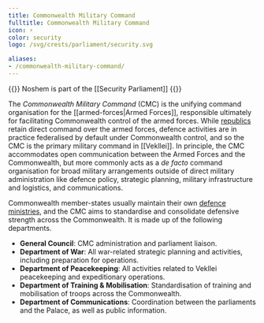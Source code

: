 ```yaml
---
title: Commonwealth Military Command
fulltitle: Commonwealth Military Command
icon: ⚡️
color: security
logo: /svg/crests/parliament/security.svg

aliases:
- /commonwealth-military-command/
---
```

{{<note series>}}
 Noshem is part of the [[Security Parliament]]
{{</note>}}

The *Commonwealth Military Command* (CMC) is the unifying command organisation for the [[armed-forces|Armed Forces]], responsible ultimately for facilitating Commonwealth control of the armed forces. While [republics](/republics/) retain direct command over the armed forces, defence activities are in practice federalised by default under Commonwealth control, and so the CMC is the primary military command in [[Vekllei]]. In principle, the CMC accommodates open communication between the Armed Forces and the Commonwealth, but more commonly acts as a *de facto* command organisation for broad military arrangements outside of direct military administration like defence policy, strategic planning, military infrastructure and logistics, and communications.

Commonwealth member-states usually maintain their own [defence ministries](/factbook/society/state/government/interior/defence/), and the CMC aims to standardise and consolidate defensive strength across the Commonwealth. It is made up of the following departments.

* **General Council**: CMC administration and parliament liaison.
* **Department of War**: All war-related strategic planning and activities, including preparation for operations.
* **Department of Peacekeeping**: All activities related to Vekllei peacekeeping and expeditionary operations.
* **Department of Training & Mobilisation**: Standardisation of training and mobilisation of troops across the Commonwealth.
* **Department of Communications**: Coordination between the parliaments and the Palace, as well as public information.